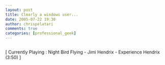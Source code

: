 ```yaml
---
layout: post
title: Clearly a windows user...
date: 2005-07-22 19:30
author: chrispelatari
comments: true
categories: [professional_geek]
---
```


<p><img alt="" hspace="0" src="http://www.resistcomfort.com/typing.gif" align="baseline" border="0" /></p>
<p class="media">[ Currently Playing : Night Bird Flying - Jimi Hendrix - 
Experience Hendrix (3:50) ]</p>
